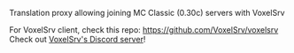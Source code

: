 Translation proxy allowing joining MC Classic (0.30c) servers with VoxelSrv

For VoxelSrv client, check this repo: https://github.com/VoxelSrv/voxelsrv
Check out [VoxelSrv's Discord server](https://discord.gg/K9PdsDh)!
